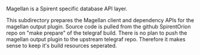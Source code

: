 
Magellan is a Spirent specific database API layer.

This subdirectory prepares the Magellan client and dependency APIs for the magellan output plugin. 
Source code is pulled from the github SpirentOrion repo on "make prepare" of the telegraf build.
There is no plan to push the magellan output plugin to the upstream telegraf repo. Therefore it makes sense to keep it's build resources seperated.

